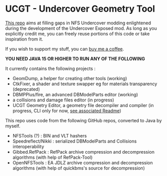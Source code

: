 # UCGT - Undercover Geometry Tool
[This repo](https://github.com/NI240SX/UCGT) aims at filling gaps in NFS Undercover modding enlightened during the development of the Undercover Exposed mod.
As long as you explicitly credit me, you can freely reuse portions of this code or take inspiration from it.

If you wish to support my stuff, you can [buy me a coffee](https://ko-fi.com/ni240sx).

**YOU NEED JAVA 15 OR HIGHER TO RUN ANY OF THE FOLLOWING**

It currently contains the following projects :
- GeomDump, a helper for creating other tools (working)
- CtkFixer, a shader and texture swapper eg for materials transparency (deprecated)
- DBMPPlus/fire, an advanced DBModelParts editor (working)
- a collisions and damage files editor (in progress)
- UCGT Geometry Editor, a geometry file decompiler and compiler (in progress, CLI only for now, [see associated Readme](README%20-%20Geometry%20Editor.md))

This repo uses code from the following GitHub repos, converted to Java by myself.
- NFSTools (?) : BIN and VLT hashers
- Speedreflect/Nikki : serialized DBModelParts and Collisions interoperability
- Gibbed.RefPack : RefPack archive compression and decompression algorithms (with help of RefPack-Tool)
- OpenNFSTools : EA JDLZ archive compression and decompression algorithms (with help of quickbms's source for decompression)
